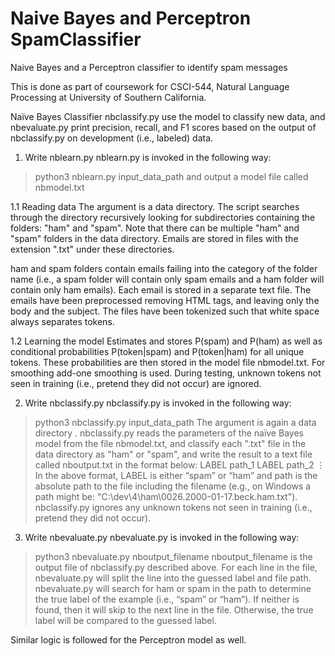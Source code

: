 # Naive Bayes and Perceptron SpamClassifier

Naive Bayes and a Perceptron classifier to identify spam messages

This is done as part of coursework for CSCI-544, Natural Language Processing at University of Southern California.

Naïve Bayes Classifier 
nbclassify.py use the model to classify new data, and nbevaluate.py print precision, recall, and F1 scores based on the output of nbclassify.py on development (i.e., labeled) data. 

1. Write nblearn.py
nblearn.py is invoked in the following way:
>python3 nblearn.py input_data_path and output a model file called nbmodel.txt

1.1 Reading data
The argument is a data directory. The script  searches through the directory recursively looking for subdirectories containing the folders: "ham" and "spam". Note that there can be multiple "ham" and "spam" folders in the data directory. Emails are stored in files with the extension ".txt" under these directories. 

ham and spam folders contain emails failing into the category of the folder name (i.e., a spam folder will contain only spam emails and a ham folder will contain only ham emails). Each email is stored in a separate text file. The emails have been preprocessed removing HTML tags, and leaving only the body and the subject. The files have been tokenized such that white space always separates tokens.

1.2 Learning the model
Estimates and stores P(spam) and P(ham) as well as conditional probabilities P(token|spam) and P(token|ham) for all unique tokens. These probabilities are then  stored in the model file nbmodel.txt. 
For smoothing add-one smoothing is used. During testing, unknown tokens not seen in training (i.e., pretend they did not occur) are ignored.

2. Write nbclassify.py
nbclassify.py is invoked in the following way:
>python3 nbclassify.py input_data_path
The argument is again a data directory . nbclassify.py reads the parameters of the naïve Bayes model from the file nbmodel.txt, and classify each ".txt" file in the data directory as "ham" or "spam", and write the result to a text file called nboutput.txt in the format below:
LABEL path_1
LABEL path_2
⋮
In the above format, LABEL is either “spam” or “ham” and path is the absolute path to the file including the filename (e.g., on Windows a path might be: "C:\dev\4\ham\0026.2000-01-17.beck.ham.txt").
nbclassify.py  ignores any unknown tokens not seen in training (i.e., pretend they did not occur).

3. Write nbevaluate.py
nbevaluate.py is invoked in the following way:
>python3 nbevaluate.py nboutput_filename
nboutput_filename is the output file of nbclassify.py described above. For each line in the file,
nbevaluate.py will split the line into the guessed label and file path. nbevaluate.py will search for ham or
spam in the path to determine the true label of the example (i.e., “spam” or “ham”). If neither is found,
then it will skip to the next line in the file. Otherwise, the true label will be compared to the guessed
label. 


Similar logic is followed for the Perceptron model as well.
